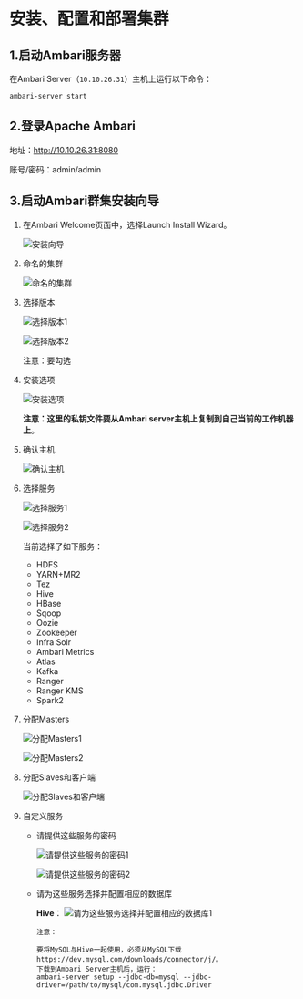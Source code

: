 安装、配置和部署集群
================================================================================
## 1.启动Ambari服务器
在Ambari Server（`10.10.26.31`）主机上运行以下命令：
```shell
ambari-server start
```

## 2.登录Apache Ambari
地址：http://10.10.26.31:8080 

账号/密码：admin/admin

## 3.启动Ambari群集安装向导
1. 在Ambari Welcome页面中，选择Launch Install Wizard。

    ![安装向导](img/1.png)

2. 命名的集群

    ![命名的集群](img/2.png)

3. 选择版本

    ![选择版本1](img/3.png)

    ![选择版本2](img/4.png)

    注意：要勾选

4. 安装选项

    ![安装选项](img/5.png)

    **注意：这里的私钥文件要从Ambari server主机上复制到自己当前的工作机器上**。

5. 确认主机

    ![确认主机](img/6.png)

6. 选择服务

    ![选择服务1](img/7.png)

    ![选择服务2](img/8.png)

    当前选择了如下服务：
    + HDFS
    + YARN+MR2
    + Tez
    + Hive
    + HBase
    + Sqoop
    + Oozie
    + Zookeeper
    + Infra Solr
    + Ambari Metrics
    + Atlas
    + Kafka
    + Ranger
    + Ranger KMS
    + Spark2

7. 分配Masters

    ![分配Masters1](img/9.png)

    ![分配Masters2](img/10.png)

8. 分配Slaves和客户端

    ![分配Slaves和客户端](img/11.png)

9. 自定义服务

    + 请提供这些服务的密码
        
        ![请提供这些服务的密码1](img/12.png)

        ![请提供这些服务的密码2](img/13.png)

    + 请为这些服务选择并配置相应的数据库

        **Hive**：
        ![请为这些服务选择并配置相应的数据库1](img/14.png)
        ```
        注意：

        要将MySQL与Hive一起使用，必须从MySQL下载 https://dev.mysql.com/downloads/connector/j/。 
        下载到Ambari Server主机后，运行：
        ambari-server setup --jdbc-db=mysql --jdbc-driver=/path/to/mysql/com.mysql.jdbc.Driver
        ```
        ```shell

        ```



    


    


